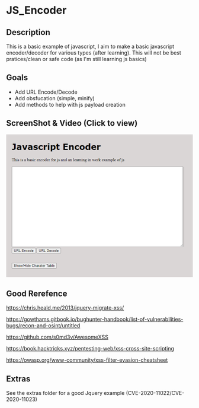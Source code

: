# JS_Encoder

## Description

This is a basic example of javascript, I aim to make a basic javascript encoder/decoder for various types (after learning). 
This will not be best pratices/clean or safe code (as I'm still learning js basics)

## Goals

- Add URL Encode/Decode
- Add obsfucation (simple, minify)
- Add methods to help with js payload creation

## ScreenShot & Video (Click to view)

[![Video Link](/assets/img.png)](https://youtu.be/rtCZS9l7Fos)


## Good Rerefence

https://chris.heald.me/2013/jquery-migrate-xss/

https://gowthams.gitbook.io/bughunter-handbook/list-of-vulnerabilities-bugs/recon-and-osint/untitled

https://github.com/s0md3v/AwesomeXSS

https://book.hacktricks.xyz/pentesting-web/xss-cross-site-scripting

https://owasp.org/www-community/xss-filter-evasion-cheatsheet


## Extras

See the extras folder for a good Jquery example (CVE-2020-11022/CVE-2020-11023)
